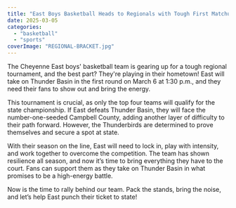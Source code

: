 ```yaml
---
title: "East Boys Basketball Heads to Regionals with Tough First Matchup"
date: 2025-03-05
categories: 
  - "basketball"
  - "sports"
coverImage: "REGIONAL-BRACKET.jpg"
---
```


The Cheyenne East boys' basketball team is gearing up for a tough regional tournament, and the best part? They're playing in their hometown! East will take on Thunder Basin in the first round on March 6 at 1:30 p.m., and they need their fans to show out and bring the energy.

This tournament is crucial, as only the top four teams will qualify for the state championship. If East defeats Thunder Basin, they will face the number-one-seeded Campbell County, adding another layer of difficulty to their path forward. However, the Thunderbirds are determined to prove themselves and secure a spot at state.

With their season on the line, East will need to lock in, play with intensity, and work together to overcome the competition. The team has shown resilience all season, and now it’s time to bring everything they have to the court. Fans can support them as they take on Thunder Basin in what promises to be a high-energy battle.

Now is the time to rally behind our team. Pack the stands, bring the noise, and let’s help East punch their ticket to state!
